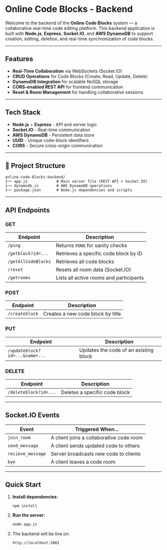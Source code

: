 # Online Code Blocks - Backend

Welcome to the backend of the **Online Code Blocks** system — a collaborative real-time code editing platform.
This backend application is built with **Node.js**, **Express**, **Socket.IO**, and **AWS DynamoDB** to support creation, editing, deletion, and real-time synchronization of code blocks.

---

## Features

* **Real-Time Collaboration** via WebSockets (Socket.IO)
* **CRUD Operations** for Code Blocks (Create, Read, Update, Delete)
* **DynamoDB Integration** for scalable NoSQL storage
* **CORS-enabled REST API** for frontend communication
* **Reset & Room Management** for handling collaborative sessions

---

## Tech Stack

* **Node.js** + **Express** - API and server logic
* **Socket.IO** - Real-time communication
* **AWS DynamoDB** - Persistent data store
* **UUID** - Unique code-block identifiers
* **CORS** - Secure cross-origin communication

---

## 📁 Project Structure

```
online-code-blocks-backend/
├── app.js             # Main server file (REST API + Socket.IO)
├── dynamodb.js        # AWS DynamoDB operations
├── package.json       # Node.js dependencies and scripts
```

---

## API Endpoints

### GET

| Endpoint            | Description                             |
| ------------------- | --------------------------------------- |
| `/ping`             | Returns `PONG` for sanity checks        |
| `/getblock?id=...`  | Retrieves a specific code block by ID   |
| `/getAllCodeBlocks` | Retrieves all code blocks               |
| `/reset`            | Resets all room data (Socket.IO)        |
| `/getrooms`         | Lists all active rooms and participants |

### POST

| Endpoint       | Description                       |
| -------------- | --------------------------------- |
| `/createblock` | Creates a new code block by title |

### PUT

| Endpoint                       | Description                           |
| ------------------------------ | ------------------------------------- |
| `/updateblock?id=...&name=...` | Updates the code of an existing block |

### DELETE

| Endpoint              | Description                   |
| --------------------- | ----------------------------- |
| `/deleteblock?id=...` | Deletes a specific code block |

---

## Socket.IO Events

| Event             | Triggered When...                        |
| ----------------- | ---------------------------------------- |
| `join_room`       | A client joins a collaborative code room |
| `send_message`    | A client sends updated code to others    |
| `recieve_message` | Server broadcasts new code to clients    |
| `bye`             | A client leaves a code room              |

---

## Quick Start

1. **Install dependencies**:

   ```bash
   npm install
   ```

2. **Run the server**:

   ```bash
   node app.js
   ```

3. The backend will be live on:

   ```
   http://localhost:3001
   ```
